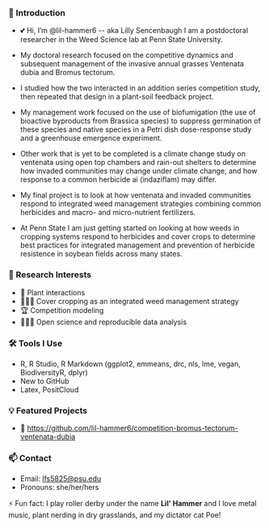 ### 👋 Introduction
- 💕 Hi, I’m @lil-hammer6 -- aka Lilly Sencenbaugh I am a postdoctoral researcher in the Weed Science lab at Penn State University.

  
-  My doctoral research focused on the competitive dynamics and subsequent management of the invasive annual grasses Ventenata dubia and Bromus tectorum.
-  I studied how the two interacted in an addition series competition study, then repeated that design in a plant-soil feedback project.
-  My management work focused on the use of biofumigation (the use of bioactive byproducts from Brassica species) to suppress germination of these species and native species in a Petri dish dose-response study and a greenhouse emergence experiment.
-  Other work that is yet to be completed is a climate change study on ventenata using open top chambers and rain-out shelters to determine how invaded communities may change under climate change, and how response to a common herbicide ai (indaziflam) may differ.
-  My final project is to look at how ventenata and invaded communities respond to integrated weed management strategies combining common herbicides and macro- and micro-nutrient fertilizers.
- At Penn State I am just getting started on looking at how weeds in cropping systems respond to herbicides and cover crops to determine best practices for integrated management and prevention of herbicide resistence in soybean fields across many states.
### 🔬 Research Interests
- 🌱 Plant interactions
- 👩🏻‍🌾 Cover cropping as an integrated weed management strategy
- 🏆 Competition modeling 
- 👩🏻‍🔬 Open science and reproducible data analysis
### 🛠 Tools I Use
- R, R Studio, R Markdown (ggplot2, emmeans, drc, nls, lme, vegan, BiodiversityR, dplyr) 
- New to GitHub
- Latex, PositCloud
### 💡 Featured Projects
- 🌿 https://github.com/lil-hammer6/competition-bromus-tectorum-ventenata-dubia
### 📫 Contact
- Email: lfs5825@psu.edu  
- Pronouns: she/her/hers

⚡ Fun fact: I play roller derby under the name **Lil' Hammer** and I love metal music, plant nerding in dry grasslands, and my dictator cat Poe!
<!---
lil-hammer6/lil-hammer6 is a ✨ special ✨ repository because its `README.md` (this file) appears on your GitHub profile.
You can click the Preview link to take a look at your changes.
--->
